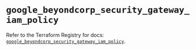 # `google_beyondcorp_security_gateway_iam_policy`

Refer to the Terraform Registry for docs: [`google_beyondcorp_security_gateway_iam_policy`](https://registry.terraform.io/providers/hashicorp/google-beta/6.49.1/docs/resources/google_beyondcorp_security_gateway_iam_policy).
